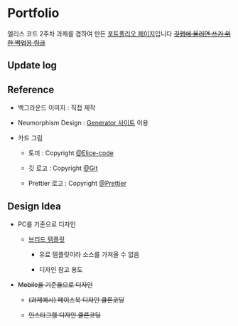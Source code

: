 # Portfolio

 엘리스 코드 2주차 과제를 겸하여 만든 [포트폴리오 페이지](https://hajun-myoung.github.io/elice-portfolio/)입니다
 ~~[깃랩에 올리면 쓰기 위한 백업용 링크](http://denver-hajun.kdt-gitlab.elice.io/portfolio/)~~

## Update log

## Reference

- 백그라운드 이미지 : 직접 제작

- Neumorphism Design : [Generator 사이트](https://neumorphic.design/) 이용

- 카드 그림

  - 토끼 : Copyright [@Elice-code](https://elice.io/)

  - 깃 로고 : Copyright [@Git](https://git-scm.com/)

  - Prettier 로고 : Copyright [@Prettier](https://prettier.io/)

## Design Idea

- PC를 기준으로 디자인

  - [브리드 템플릿](https://preview.colorlib.com/#breed2)

    - 유료 템플릿이라 소스를 가져올 수 없음

    - 디자인 참고 용도

- ~~Mobile을 기준을으로 디자인~~

  - ~~(과제예시) 페이스북 디자인 클론코딩~~

  - ~~인스타그램 디자인 클론코딩~~
